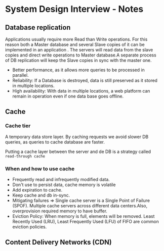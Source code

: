 # System Design Interview - Notes

## Database replication

Applications usually require more Read than Write operations. For this reason both a Master database and several Slave copies of it can be implemented in an application . The servers will read data from the slave copies and direct write operations to Master database.A separate process of DB replication will keep the Slave copies in sync with the master one.
- Better performance, as it allows more queries to be processed in parallel.
- Reliability: If a Database is destroyed, data is still preserved as it stored in multiple locations.
- High availability: With data in multiple locations, a web platform can remain in operation even if one data base goes offline.

## Cache

### Cache tier 
A temporary data store layer. By caching requests we avoid slower DB queries, as queries to cache database are faster.

Putting a cache layer between the server and de DB is a strategy called `read-through cache`

### When and how to use cache
- Frequently read and infrequently modified data.
- Don't use to persist data, cache memory is volatile
- Add expiration to cache.
- Keep cache and db in-sync.
- Mitigating failures => Single cache server is a Single Point of Failure (SPOF). Multiple cache servers across different data centers.Also, overprovision required memory to have buffer.
- Eviction Policy: When memory is full, elements will be removed. Least Recently Used (LRU), Least Frequently Used (LFU) of FIFO are common eviction policies.

## Content Delivery Networks (CDN)